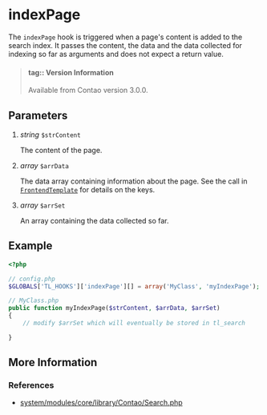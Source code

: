 # indexPage

The `indexPage` hook is triggered when a page's content is added to the search index.
It passes the content, the data and the data collected for indexing so far as arguments 
and does not expect a return value.

> #### tag:: Version Information 
> Available from Contao version 3.0.0.


## Parameters

1. *string* `$strContent`

	The content of the page.

2. *array* `$arrData`

	The data array containing information about the page.
	See the call in [`FrontendTemplate`][FrontendTemplate] for details on the keys.

3. *array* `$arrSet`

	An array containing the data collected so far.


## Example

```php
<?php

// config.php
$GLOBALS['TL_HOOKS']['indexPage'][] = array('MyClass', 'myIndexPage');

// MyClass.php
public function myIndexPage($strContent, $arrData, $arrSet)
{
    // modify $arrSet which will eventually be stored in tl_search

}
```


## More Information


### References

- [system/modules/core/library/Contao/Search.php](https://github.com/contao/core/blob/support/3.2/system/modules/core/library/Contao/Search.php#L131)



[FrontendTemplate]: https://github.com/contao/core/blob/support/3.2/system/modules/core/classes/FrontendTemplate.php#L185-L196
